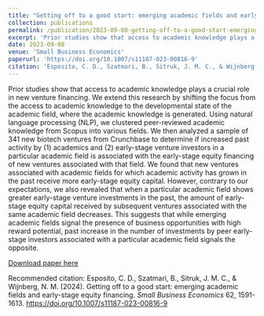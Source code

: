 ```yaml
---
title: "Getting off to a good start: emerging academic fields and early-stage equity financing"
collection: publications
permalink: /publication/2023-09-08-getting-off-to-a-good-start-emerging-academic-fields-and-early-stage-equity-financing
excerpt: 'Prior studies show that access to academic knowledge plays a crucial role in new venture financing. We extend this research by shifting the focus from the access to academic knowledge to the developmental state of the academic field, where the academic knowledge is generated. Using natural language processing (NLP), we clustered peer-reviewed academic knowledge from Scopus into various fields. We then analyzed a sample of 341 new biotech ventures from Crunchbase to determine if increased past activity by (1) academics and (2) early-stage venture investors in a particular academic field is associated with the early-stage equity financing of new ventures associated with that field. We found that new ventures associated with academic fields for which academic activity has grown in the past receive more early-stage equity capital. However, contrary to our expectations, we also revealed that when a particular academic field shows greater early-stage venture investments in the past, the amount of early-stage equity capital received by subsequent ventures associated with the same academic field decreases. This suggests that while emerging academic fields signal the presence of business opportunities with high reward potential, past increase in the number of investments by peer early-stage investors associated with a particular academic field signals the opposite.'
date: 2023-09-08
venue: 'Small Business Economics'
paperurl: 'https://doi.org/10.1007/s11187-023-00816-9'
citation: 'Esposito, C. D., Szatmari, B., Sitruk, J. M. C., & Wijnberg, N. M. (2024). &quot;Getting off to a good start: emerging academic fields and early-stage equity financing.&quot; <i>Small Business Economics</i> 62, 1591-1613.'
---
```

Prior studies show that access to academic knowledge plays a crucial role in new venture financing. We extend this research by shifting the focus from the access to academic knowledge to the developmental state of the academic field, where the academic knowledge is generated. Using natural language processing (NLP), we clustered peer-reviewed academic knowledge from Scopus into various fields. We then analyzed a sample of 341 new biotech ventures from Crunchbase to determine if increased past activity by (1) academics and (2) early-stage venture investors in a particular academic field is associated with the early-stage equity financing of new ventures associated with that field. We found that new ventures associated with academic fields for which academic activity has grown in the past receive more early-stage equity capital. However, contrary to our expectations, we also revealed that when a particular academic field shows greater early-stage venture investments in the past, the amount of early-stage equity capital received by subsequent ventures associated with the same academic field decreases. This suggests that while emerging academic fields signal the presence of business opportunities with high reward potential, past increase in the number of investments by peer early-stage investors associated with a particular academic field signals the opposite.

[Download paper here](https://link.springer.com/article/10.1007/s11187-023-00816-9)

Recommended citation: Esposito, C. D., Szatmari, B., Sitruk, J. M. C., & Wijnberg, N. M. (2024). Getting off to a good start: emerging academic fields and early-stage equity financing. <i>Small Business Economics</i> 62, 1591-1613. https://doi.org/10.1007/s11187-023-00816-9
